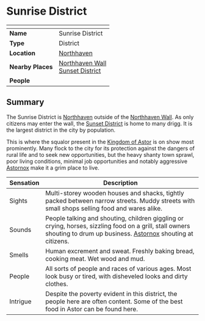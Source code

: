 # Sunrise District

| []() | |
| --- | --- |
| **Name** | Sunrise District |
| **Type** | District |
| **Location** | [Northhaven](../cities/northhaven.md) |
| **Nearby Places** | [Northhaven Wall](../structures/northhaven-wall.md)<br>[Sunset District](sunset-district.md) |
| **People** | |

## Summary

The Sunrise District is [Northhaven](../cities/northhaven.md) outside of the [Northhaven Wall](../structures/northhaven-wall.md). As only citizens may enter the wall, the [Sunset District](sunset-district.md) is home to many drigg. It is the largest district in the city by population.

This is where the squalor present in the [Kingdom of Astor](../../civilisations/kingdom-of-astor/kingdom-of-astor.md) is on show most prominently. Many flock to the city for its protection against the dangers of rural life and to seek new opportunities, but the heavy shanty town sprawl, poor living conditions, minimal job opportunities and notably aggressive [Astornox](../../organisations/astornox/astornox.md) make it a grim place to live.

| Sensation | Description |
| ---- | --- |
| Sights | Multi-storey wooden houses and shacks, tightly packed between narrow streets. Muddy streets with small shops selling food and wares alike. |
| Sounds | People talking and shouting, children giggling or crying, horses, sizzling food on a grill, stall owners shouting to drum up business. [Astornox](../../organisations/astornox/astornox.md) shouting at citizens. |
| Smells | Human excrement and sweat. Freshly baking bread, cooking meat. Wet wood and mud. |
| People | All sorts of people and races of various ages. Most look busy or tired, with disheveled looks and dirty clothes. |
| Intrigue | Despite the poverty evident in this district, the people here are often content. Some of the best food in Astor can be found here. |
